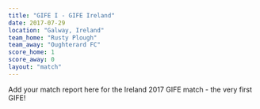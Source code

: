 ```yaml
---
title: "GIFE I - GIFE Ireland"
date: 2017-07-29
location: "Galway, Ireland"
team_home: "Rusty Plough"
team_away: "Oughterard FC"
score_home: 1
score_away: 0
layout: "match"
---
```


Add your match report here for the Ireland 2017 GIFE match - the very first GIFE!
